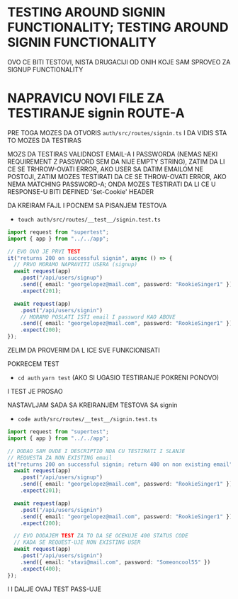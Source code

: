 # TESTING AROUND SIGNIN FUNCTIONALITY; TESTING AROUND SIGNIN FUNCTIONALITY

OVO CE BITI TESTOVI, NISTA DRUGACIJI OD ONIH KOJE SAM SPROVEO ZA SIGNUP FUNCTIONALITY

# NAPRAVICU NOVI FILE ZA TESTIRANJE signin ROUTE-A

PRE TOGA MOZES DA OTVORIS `auth/src/routes/signin.ts` I DA VIDIS STA TO MOZES DA TESTIRAS

MOZS DA TESTIRAS VALIDNOST EMAIL-A I PASSWORDA (NEMAS NEKI REQUIREMENT Z PASSWORD SEM DA NIJE EMPTY STRING), ZATIM DA LI CE SE TRHROW-OVATI ERROR, AKO USER SA DATIM EMAILOM NE POSTOJI, ZATIM MOZES TESTIRATI DA CE SE THROW-OVATI ERROR, AKO NEMA MATCHING PASSWORD-A; ONDA MOZES TESTIRATI DA LI CE U RESPONSE-U BITI DEFINED 'Set-Cookie' HEADER

DA KREIRAM FAJL I POCNEM SA PISANJEM TESTOVA

- `touch auth/src/routes/__test__/signin.test.ts`

```ts
import request from "supertest";
import { app } from "../../app";

// EVO OVO JE PRVI TEST
it("returns 200 on successful signin", async () => {
  // PRVO MORAMO NAPRAVITI USERA (signup)
  await request(app)
    .post("/api/users/signup")
    .send({ email: "georgelopez@mail.com", password: "RookieSinger1" })
    .expect(201);

  await request(app)
    .post("/api/users/signin")
    // MORAMO POSLATI ISTI email I password KAO ABOVE
    .send({ email: "georgelopez@mail.com", password: "RookieSinger1" })
    .expect(200);
});

```

ZELIM DA PROVERIM DA L ICE SVE FUNKCIONISATI

POKRECEM TEST

- `cd auth` `yarn test` (AKO SI UGASIO TESTIRANJE POKRENI PONOVO)

I TEST JE PROSAO

NASTAVLJAM SADA SA KREIRANJEM TESTOVA SA signin

- `code auth/src/routes/__test__/signin.test.ts`

```ts
import request from "supertest";
import { app } from "../../app";

// DODAO SAM OVDE I DESCRIPTIO NDA CU TESTIRATI I SLANJE
// REQUESTA ZA NON EXISTING email
it("returns 200 on successful signin; return 400 on non existing email", async () => {
  await request(app)
    .post("/api/users/signup")
    .send({ email: "georgelopez@mail.com", password: "RookieSinger1" })
    .expect(201);

  await request(app)
    .post("/api/users/signin")
    .send({ email: "georgelopez@mail.com", password: "RookieSinger1" })
    .expect(200);

  // EVO DODAJEM TEST ZA TO DA SE OCEKUJE 400 STATUS CODE
  // KADA SE REQUEST-UJE NON EXISTING USER
  await request(app)
    .post("/api/users/signin")
    .send({ email: "stavi@mail.com", password: "Someoncool55" })
    .expect(400);
});

```

I I DALJE OVAJ TEST PASS-UJE






